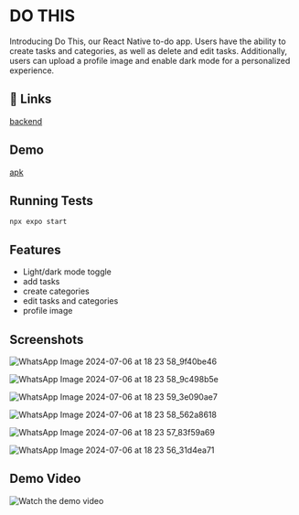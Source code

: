 
# DO THIS

Introducing Do This, our React Native to-do app. Users have the ability to create tasks and categories, as well as delete and edit tasks. Additionally, users can upload a profile image and enable dark mode for a personalized experience.


## 🔗 Links
[backend](https://github.com/Sanoop-PR/do_this_backend.git)


## Demo
[apk](https://expo.dev/artifacts/eas/ckyZdLWU5RnamBpNagr3g7.apk)


## Running Tests

`npx expo start`


## Features

- Light/dark mode toggle
- add tasks
- create categories
- edit tasks and categories
- profile image


## Screenshots

![WhatsApp Image 2024-07-06 at 18 23 58_9f40be46](https://github.com/Sanoop-PR/do_this_frontend/assets/80612964/ee1ef59a-43bf-422d-88c7-75136e215df5)

![WhatsApp Image 2024-07-06 at 18 23 58_9c498b5e](https://github.com/Sanoop-PR/do_this_frontend/assets/80612964/2b0294f2-fe75-4bbb-b2d4-e00b2f220b4b)

![WhatsApp Image 2024-07-06 at 18 23 59_3e090ae7](https://github.com/Sanoop-PR/do_this_frontend/assets/80612964/680d28e2-8030-4a10-8efe-d4ab4775ea6b)

![WhatsApp Image 2024-07-06 at 18 23 58_562a8618](https://github.com/Sanoop-PR/do_this_frontend/assets/80612964/fcd98edf-64f0-4f54-be63-2633dcfc2b95)

![WhatsApp Image 2024-07-06 at 18 23 57_83f59a69](https://github.com/Sanoop-PR/do_this_frontend/assets/80612964/9d32f589-79f9-4ea9-84f5-4e6035548133)

![WhatsApp Image 2024-07-06 at 18 23 56_31d4ea71](https://github.com/Sanoop-PR/do_this_frontend/assets/80612964/71423347-1e17-44cc-88c2-83e1e683f702)

## Demo Video
![Watch the demo video](https://github.com/user-attachments/assets/427442f4-c201-49f9-8c0a-6cdf89791014)


